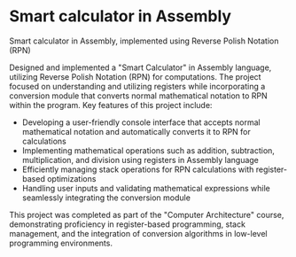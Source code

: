 # Smart calculator in Assembly
Smart calculator in Assembly, implemented using Reverse Polish Notation (RPN)

Designed and implemented a "Smart Calculator" in Assembly language, utilizing Reverse Polish Notation (RPN) for computations. The project focused on understanding and utilizing registers while incorporating a conversion module that converts normal mathematical notation to RPN within the program. Key features of this project include:
* Developing a user-friendly console interface that accepts normal mathematical notation and automatically converts it to RPN for calculations
* Implementing mathematical operations such as addition, subtraction, multiplication, and division using registers in Assembly language
* Efficiently managing stack operations for RPN calculations with register-based optimizations
* Handling user inputs and validating mathematical expressions while seamlessly integrating the conversion module

This project was completed as part of the "Computer Architecture" course, demonstrating proficiency in register-based programming, stack management, and the integration of conversion algorithms in low-level programming environments.
